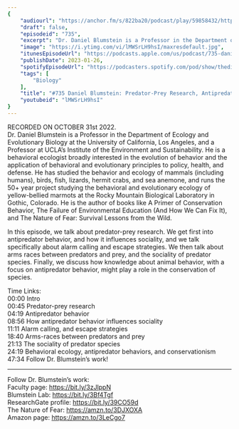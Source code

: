 ```yaml
---
{
	"audiourl": "https://anchor.fm/s/822ba20/podcast/play/59858432/https%3A%2F%2Fd3ctxlq1ktw2nl.cloudfront.net%2Fstaging%2F2022-9-31%2F73ae5e95-bb0f-6121-df27-6dff8a6079c2.m4a",
	"draft": false,
	"episodeid": "735",
	"excerpt": "Dr. Daniel Blumstein is a Professor in the Department of Ecology and Evolutionary Biology at the University of California, Los Angeles, and a Professor at UCLA’s Institute of the Environment and Sustainability. He is a behavioral ecologist broadly interested in the evolution of behavior and the application of behavioral and evolutionary principles to policy, health, and defense. He has studied the behavior and ecology of mammals (including humans), birds, fish, lizards, hermit crabs, and sea anemone, and runs the 50+ year project studying the behavioral and evolutionary ecology of yellow-bellied marmots at the Rocky Mountain Biological Laboratory in Gothic, Colorado. He is the author of books like A Primer of Conservation Behavior, The Failure of Environmental Education (And How We Can Fix It), and The Nature of Fear: Survival Lessons from the Wild.",
	"image": "https://i.ytimg.com/vi/lMWSrLH9hsI/maxresdefault.jpg",
	"itunesEpisodeUrl": "https://podcasts.apple.com/us/podcast/735-daniel-blumstein-predator-prey-research-antipredator/id1451347236?i=1000596802146&uo=4",
	"publishDate": 2023-01-26,
	"spotifyEpisodeUrl": "https://podcasters.spotify.com/pod/show/thedissenter/episodes/735-Daniel-Blumstein-Predator-Prey-Research--Antipredator-Behavior--and-Conservationism-e1q1820",
	"tags": [
		"Biology"
	],
	"title": "#735 Daniel Blumstein: Predator-Prey Research, Antipredator Behavior, and Conservationism",
	"youtubeid": "lMWSrLH9hsI"
}
---
```

RECORDED ON OCTOBER 31st 2022.  
Dr. Daniel Blumstein is a Professor in the Department of Ecology and Evolutionary Biology at the University of California, Los Angeles, and a Professor at UCLA’s Institute of the Environment and Sustainability. He is a behavioral ecologist broadly interested in the evolution of behavior and the application of behavioral and evolutionary principles to policy, health, and defense. He has studied the behavior and ecology of mammals (including humans), birds, fish, lizards, hermit crabs, and sea anemone, and runs the 50+ year project studying the behavioral and evolutionary ecology of yellow-bellied marmots at the Rocky Mountain Biological Laboratory in Gothic, Colorado. He is the author of books like A Primer of Conservation Behavior, The Failure of Environmental Education (And How We Can Fix It), and The Nature of Fear: Survival Lessons from the Wild.

In this episode, we talk about predator-prey research. We get first into antipredator behavior, and how it influences sociality, and we talk specifically about alarm calling and escape strategies. We then talk about arms races between predators and prey, and the sociality of predator species. Finally, we discuss how knowledge about animal behavior, with a focus on antipredator behavior, might play a role in the conservation of species.

Time Links:  
<time>00:00</time> Intro  
<time>00:45</time> Predator-prey research  
<time>04:19</time> Antipredator behavior  
<time>08:56</time> How antipredator behavior influences sociality  
<time>11:11</time> Alarm calling, and escape strategies  
<time>18:40</time> Arms-races between predators and prey  
<time>21:13</time> The sociality of predator species  
<time>24:19</time> Behavioral ecology, antipredator behaviors, and conservationism  
<time>47:34</time> Follow Dr. Blumstein’s work!

---

Follow Dr. Blumstein’s work:  
Faculty page: https://bit.ly/3zJlppN  
Blumstein Lab: https://bit.ly/3Bf4Tgf  
ResearchGate profile: https://bit.ly/39CO59d  
The Nature of Fear: https://amzn.to/3DJXOXA  
Amazon page: https://amzn.to/3LeCgo7
